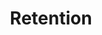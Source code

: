 ---
title: Retention
excerpt: ''
deprecated: false
hidden: false
metadata:
  title: ''
  description: ''
  robots: index
next:
  description: ''
---